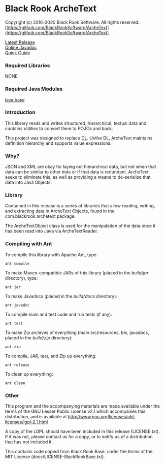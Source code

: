 # Black Rook ArcheText

Copyright (c) 2016-2020 Black Rook Software. All rights reserved.  
[https://github.com/BlackRookSoftware/ArcheText](https://github.com/BlackRookSoftware/ArcheText)

[Latest Release](https://github.com/BlackRookSoftware/ArcheText/releases/latest)  
[Online Javadoc](https://blackrooksoftware.github.io/ArcheText/javadoc/)  
[Quick Guide](https://github.com/BlackRookSoftware/ArcheText/blob/master/QUICK-GUIDE.md)


### Required Libraries

NONE

### Required Java Modules

[java.base](https://docs.oracle.com/en/java/javase/11/docs/api/java.base/module-summary.html)  

### Introduction

This library reads and writes structured, hierarchical, textual data and 
contains utilities to convert them to POJOs and back.

This project was designed to replace [DL](https://github.com/BlackRookSoftware/DL). Unlike DL, ArcheText maintains 
definition hierarchy and supports value expressions.

### Why?

JSON and XML are okay for laying out hierarchical data, but not when that data can be
similar to other data or if that data is redundant. ArcheText seeks to eliminate this,
as well as providing a means to de-serialize that data into Java Objects.  

### Library

Contained in this release is a series of libraries that allow reading, writing,
and extracting data in ArcheText Objects, found in the com.blackrook.archetext
package. 

The ArcheTextObject class is used for the manipulation of the data once it
has been read into Java via ArcheTextReader. 

### Compiling with Ant

To compile this library with Apache Ant, type:

	ant compile

To make Maven-compatible JARs of this library (placed in the *build/jar* directory), type:

	ant jar

To make Javadocs (placed in the *build/docs* directory):

	ant javadoc

To compile main and test code and run tests (if any):

	ant test

To make Zip archives of everything (main src/resources, bin, javadocs, placed in the *build/zip* directory):

	ant zip

To compile, JAR, test, and Zip up everything:

	ant release

To clean up everything:

	ant clean
	
### Other

This program and the accompanying materials
are made available under the terms of the GNU Lesser Public License v2.1
which accompanies this distribution, and is available at
http://www.gnu.org/licenses/old-licenses/lgpl-2.1.html

A copy of the LGPL should have been included in this release (LICENSE.txt).
If it was not, please contact us for a copy, or to notify us of a distribution
that has not included it. 

This contains code copied from Black Rook Base, under the terms of the MIT License (docs/LICENSE-BlackRookBase.txt).
